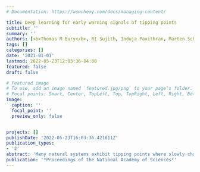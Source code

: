 ```yaml
---
# Documentation: https://wowchemy.com/docs/managing-content/

title: Deep learning for early warning signals of tipping points
subtitle: ''
summary: ''
authors: [<b>Thomas M Bury</b>, RI Sujith, Induja Pavithran, Marten Scheffer, Timothy M Lenton, Madhur Anand, Chris T Bauch]
tags: []
categories: []
date: '2021-01-01'
lastmod: 2022-05-23T12:03:36-04:00
featured: false
draft: false

# Featured image
# To use, add an image named `featured.jpg/png` to your page's folder.
# Focal points: Smart, Center, TopLeft, Top, TopRight, Left, Right, BottomLeft, Bottom, BottomRight.
image:
  caption: ''
  focal_point: ''
  preview_only: false


projects: []
publishDate: '2022-05-23T16:03:36.421611Z'
publication_types:
- '2'
abstract: 'Many natural systems exhibit tipping points where slowly changing environmental conditions spark a sudden shift to a new and sometimes very different state. As the tipping point is approached, the dynamics of complex and varied systems simplify down to a limited number of possible “normal forms” that determine qualitative aspects of the new state that lies beyond the tipping point, such as whether it will oscillate or be stable. In several of those forms, indicators like increasing lag-1 autocorrelation and variance provide generic early warning signals (EWS) of the tipping point by detecting how dynamics slow down near the transition. But they do not predict the nature of the new state. Here we develop a deep learning algorithm that provides EWS in systems it was not explicitly trained on, by exploiting information about normal forms and scaling behavior of dynamics near tipping points that are common to many dynamical systems. The algorithm provides EWS in 268 empirical and model time series from ecology, thermoacoustics, climatology, and epidemiology with much greater sensitivity and specificity than generic EWS. It can also predict the normal form that characterizes the oncoming tipping point, thus providing qualitative information on certain aspects of the new state. Such approaches can help humans better prepare for, or avoid, undesirable state transitions. The algorithm also illustrates how a universe of possible models can be mined to recognize naturally occurring tipping points.'
publication: '*Proceedings of the National Academy of Sciences*'
---
```

